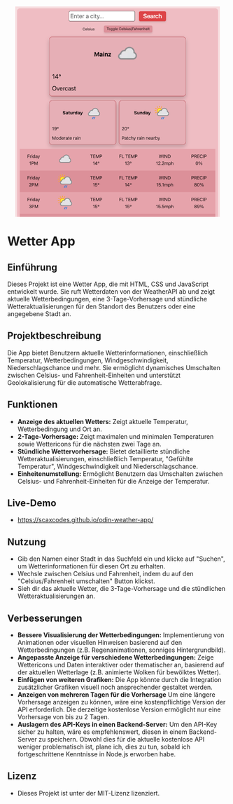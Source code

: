 <div style="display: flex; align-items: center; justify-content: center; gap: 10px;">
    <img src="readme-img/screenshot.png" alt="Bildschirmfoto der App">
</div>

# Wetter App

## Einführung

Dieses Projekt ist eine Wetter App, die mit HTML, CSS und JavaScript entwickelt wurde. Sie ruft Wetterdaten von der WeatherAPI ab und zeigt aktuelle Wetterbedingungen, eine 3-Tage-Vorhersage und stündliche Wetteraktualisierungen für den Standort des Benutzers oder eine angegebene Stadt an.

## Projektbeschreibung

Die App bietet Benutzern aktuelle Wetterinformationen, einschließlich Temperatur, Wetterbedingungen, Windgeschwindigkeit, Niederschlagschance und mehr. Sie ermöglicht dynamisches Umschalten zwischen Celsius- und Fahrenheit-Einheiten und unterstützt Geolokalisierung für die automatische Wetterabfrage.

## Funktionen

- **Anzeige des aktuellen Wetters:** Zeigt aktuelle Temperatur, Wetterbedingung und Ort an.
- **2-Tage-Vorhersage:** Zeigt maximalen und minimalen Temperaturen sowie Wettericons für die nächsten zwei Tage an.
- **Stündliche Wettervorhersage:** Bietet detaillierte stündliche Wetteraktualisierungen, einschließlich Temperatur, "Gefühlte Temperatur", Windgeschwindigkeit und Niederschlagschance.
- **Einheitenumstellung:** Ermöglicht Benutzern das Umschalten zwischen Celsius- und Fahrenheit-Einheiten für die Anzeige der Temperatur.

## Live-Demo

- https://scaxcodes.github.io/odin-weather-app/

## Nutzung

- Gib den Namen einer Stadt in das Suchfeld ein und klicke auf "Suchen", um Wetterinformationen für diesen Ort zu erhalten.
- Wechsle zwischen Celsius und Fahrenheit, indem du auf den "Celsius/Fahrenheit umschalten" Button klickst.
- Sieh dir das aktuelle Wetter, die 3-Tage-Vorhersage und die stündlichen Wetteraktualisierungen an.

## Verbesserungen

- **Bessere Visualisierung der Wetterbedingungen:** Implementierung von Animationen oder visuellen Hinweisen basierend auf den Wetterbedingungen (z.B. Regenanimationen, sonniges Hintergrundbild).
- **Angepasste Anzeige für verschiedene Wetterbedingungen:** Zeige Wettericons und Daten interaktiver oder thematischer an, basierend auf der aktuellen Wetterlage (z.B. animierte Wolken für bewölktes Wetter).
- **Einfügen von weiteren Grafiken:** Die App könnte durch die Integration zusätzlicher Grafiken visuell noch ansprechender gestaltet werden.
- **Anzeigen von mehreren Tagen für die Vorhersage** Um eine längere Vorhersage anzeigen zu können, wäre eine kostenpflichtige Version der API erforderlich. Die derzeitige kostenlose Version ermöglicht nur eine Vorhersage von bis zu 2 Tagen.
- **Auslagern des API-Keys in einen Backend-Server:** Um den API-Key sicher zu halten, wäre es empfehlenswert, diesen in einem Backend-Server zu speichern. Obwohl dies für die aktuelle kostenlose API weniger problematisch ist, plane ich, dies zu tun, sobald ich fortgeschrittene Kenntnisse in Node.js erworben habe.

## Lizenz

- Dieses Projekt ist unter der MIT-Lizenz lizenziert.
